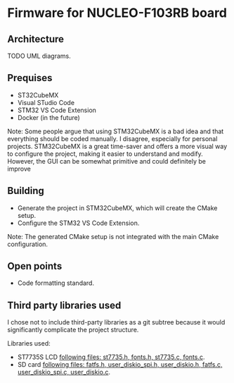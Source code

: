 # Firmware for NUCLEO-F103RB board

## Architecture

TODO UML diagrams.

## Prequises
* ST32CubeMX
* Visual STudio Code
* STM32 VS Code Extension
* Docker (in the future)

Note: Some people argue that using STM32CubeMX is a bad idea and that everything should be coded manually. I disagree, especially for personal projects. STM32CubeMX is a great time-saver and offers a more visual way to configure the project, making it easier to understand and modify. However, the GUI can be somewhat primitive and could definitely be improve

## Building
* Generate the project in STM32CubeMX, which will create the CMake setup.
* Configure the STM32 VS Code Extension.

Note: The generated CMake setup is not integrated with the main CMake configuration.   

## Open points
* Code formatting standard.

## Third party libraries used

I chose not to include third-party libraries as a git subtree because it would significantly complicate the project structure.

Libraries used:
* ST7735S LCD [following files: st7735.h, fonts.h, st7735.c, fonts.c](https://github.com/afiskon/stm32-st7735).
* SD card [following files: fatfs.h, user_diskio_spi.h, user_diskio.h, fatfs.c, user_diskio_spi.c, user_diskio.c](https://github.com/kiwih/cubemx-mmc-sd-card/).
